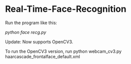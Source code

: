 # Real-Time-Face-Recognition

Run the program like this:

*python face recg.py*

Update: Now supports OpenCV3.

To run the OpenCV3 version, run python webcam_cv3.py haarcascade_frontalface_default.xml
